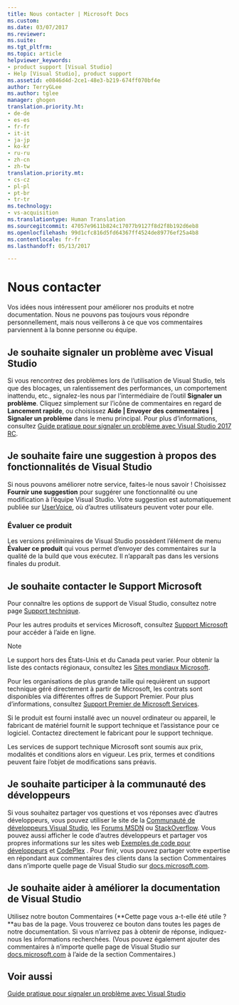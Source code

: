 ```yaml
---
title: Nous contacter | Microsoft Docs
ms.custom: 
ms.date: 03/07/2017
ms.reviewer: 
ms.suite: 
ms.tgt_pltfrm: 
ms.topic: article
helpviewer_keywords:
- product support [Visual Studio]
- Help [Visual Studio], product support
ms.assetid: e0846d4d-2ce1-48e3-b219-674ff070bf4e
author: TerryGLee
ms.author: tglee
manager: ghogen
translation.priority.ht:
- de-de
- es-es
- fr-fr
- it-it
- ja-jp
- ko-kr
- ru-ru
- zh-cn
- zh-tw
translation.priority.mt:
- cs-cz
- pl-pl
- pt-br
- tr-tr
ms.technology:
- vs-acquisition
ms.translationtype: Human Translation
ms.sourcegitcommit: 47057e9611b824c17077b9127f8d2f8b192d6eb8
ms.openlocfilehash: 99d1cfc816d5fd64367ff4524de89776ef25a4b8
ms.contentlocale: fr-fr
ms.lasthandoff: 05/13/2017

---
```

# <a name="talk-to-us"></a>Nous contacter
Vos idées nous intéressent pour améliorer nos produits et notre documentation. Nous ne pouvons pas toujours vous répondre personnellement, mais nous veillerons à ce que vos commentaires parviennent à la bonne personne ou équipe.  

## <a name="i-want-to-report-a-problem-with-visual-studio"></a>Je souhaite signaler un problème avec Visual Studio  
 Si vous rencontrez des problèmes lors de l’utilisation de Visual Studio, tels que des blocages, un ralentissement des performances, un comportement inattendu, etc., signalez-les nous par l’intermédiaire de l’outil **Signaler un problème**. Cliquez simplement sur l’icône de commentaires en regard de **Lancement rapide**, ou choisissez **Aide &#124; Envoyer des commentaires &#124; Signaler un problème** dans le menu principal. Pour plus d’informations, consultez [Guide pratique pour signaler un problème avec Visual Studio 2017 RC](how-to-report-a-problem-with-visual-studio-2017.md).  

## <a name="i-want-to-make-a-suggestion-about-visual-studio-features"></a>Je souhaite faire une suggestion à propos des fonctionnalités de Visual Studio  
 Si nous pouvons améliorer notre service, faites-le nous savoir ! Choisissez **Fournir une suggestion** pour suggérer une fonctionnalité ou une modification à l’équipe Visual Studio. Votre suggestion est automatiquement publiée sur [UserVoice](https://visualstudio.uservoice.com), où d’autres utilisateurs peuvent voter pour elle.  

### <a name="rate-this-product"></a>Évaluer ce produit  
 Les versions préliminaires de Visual Studio possèdent l’élément de menu **Évaluer ce produit** qui vous permet d’envoyer des commentaires sur la qualité de la build que vous exécutez. Il n’apparaît pas dans les versions finales du produit.  

## <a name="i-want-to-contact-microsoft-support"></a>Je souhaite contacter le Support Microsoft  
Pour connaître les options de support de Visual Studio, consultez notre page [Support technique](https://www.visualstudio.com/vs/support/).

Pour les autres produits et services Microsoft, consultez [Support Microsoft](http://go.microsoft.com/fwlink/?LinkID=99019) pour accéder à l’aide en ligne.

> [!NOTE]
> Le support hors des États-Unis et du Canada peut varier. Pour obtenir la liste des contacts régionaux, consultez les [Sites mondiaux Microsoft](http://www.microsoft.com/worldwide/).  

Pour les organisations de plus grande taille qui requièrent un support technique géré directement à partir de Microsoft, les contrats sont disponibles via différentes offres de Support Premier. Pour plus d’informations, consultez [Support Premier de Microsoft Services](http://go.microsoft.com/fwlink/?LinkId=258223).  

Si le produit est fourni installé avec un nouvel ordinateur ou appareil, le fabricant de matériel fournit le support technique et l’assistance pour ce logiciel. Contactez directement le fabricant pour le support technique.  

Les services de support technique Microsoft sont soumis aux prix, modalités et conditions alors en vigueur. Les prix, termes et conditions peuvent faire l’objet de modifications sans préavis.  

## <a name="i-want-to-get-involved-in-the-developer-community"></a>Je souhaite participer à la communauté des développeurs  
 Si vous souhaitez partager vos questions et vos réponses avec d’autres développeurs, vous pouvez utiliser le site de la [Communauté de développeurs Visual Studio](https://developercommunity.visualstudio.com/index.html), les [Forums MSDN](http://social.msdn.microsoft.com/Forums/home) ou [StackOverflow](http://stackoverflow.com/). Vous pouvez aussi afficher le code d’autres développeurs et partager vos propres informations sur les sites web [Exemples de code pour développeurs](http://code.msdn.microsoft.com/) et [CodePlex](http://www.codeplex.com/) . Pour finir, vous pouvez partager votre expertise en répondant aux commentaires des clients dans la section Commentaires dans n’importe quelle page de Visual Studio sur [docs.microsoft.com](https://docs.microsoft.com/visualstudio/).

## <a name="i-want-to-help-improve-the-visual-studio-documentation"></a>Je souhaite aider à améliorer la documentation de Visual Studio  
  Utilisez notre bouton Commentaires (**Cette page vous a-t-elle été utile ?**au bas de la page. Vous trouverez ce bouton dans toutes les pages de notre documentation. Si vous n’arrivez pas à obtenir de réponse, indiquez-nous les informations recherchées. (Vous pouvez également ajouter des commentaires à n’importe quelle page de Visual Studio sur [docs.microsoft.com](https://docs.microsoft.com/visualstudio/) à l’aide de la section Commentaires.)

## <a name="see-also"></a>Voir aussi  
 [Guide pratique pour signaler un problème avec Visual Studio](how-to-report-a-problem-with-visual-studio-2017.md)

